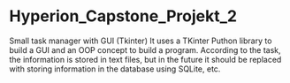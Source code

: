 # Hyperion_Capstone_Projekt_2
Small task manager with GUI (Tkinter)
It uses a TKinter Puthon library to build a GUI 
and an OOP concept to build a program.
According to the task, the information is stored in text files,
but in the future it should be replaced with storing information in the database using SQLite, etc.
